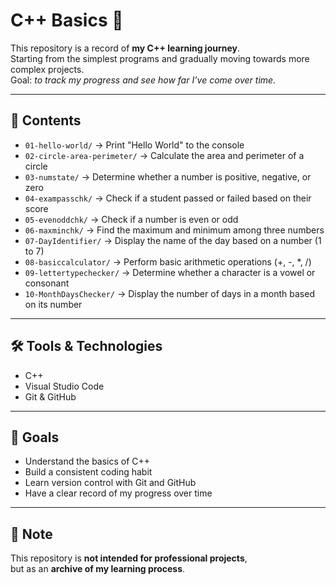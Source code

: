 # C++ Basics 🚀

This repository is a record of **my C++ learning journey**.  
Starting from the simplest programs and gradually moving towards more complex projects.  
Goal: *to track my progress and see how far I’ve come over time.*

---

## 📂 Contents

- `01-hello-world/` → Print "Hello World" to the console  
- `02-circle-area-perimeter/` → Calculate the area and perimeter of a circle  
- `03-numstate/` → Determine whether a number is positive, negative, or zero  
- `04-exampasschk/` → Check if a student passed or failed based on their score  
- `05-evenoddchk/` → Check if a number is even or odd  
- `06-maxminchk/` → Find the maximum and minimum among three numbers  
- `07-DayIdentifier/` → Display the name of the day based on a number (1 to 7)  
- `08-basiccalculator/` → Perform basic arithmetic operations (+, -, *, /)  
- `09-lettertypechecker/` → Determine whether a character is a vowel or consonant  
- `10-MonthDaysChecker/` → Display the number of days in a month based on its number


---

## 🛠 Tools & Technologies
- C++  
- Visual Studio Code 
- Git & GitHub  

---

## 🎯 Goals
- Understand the basics of C++  
- Build a consistent coding habit  
- Learn version control with Git and GitHub  
- Have a clear record of my progress over time  

---

## 📌 Note
This repository is **not intended for professional projects**,  
but as an **archive of my learning process**.
